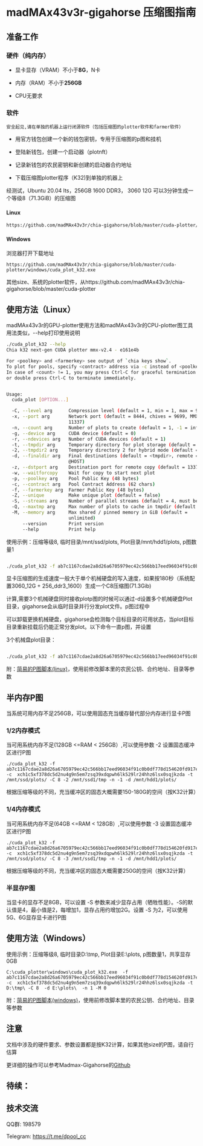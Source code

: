 # madMAx43v3r-gigahorse 压缩图指南

## 准备工作

### 硬件（纯内存）

- 显卡显存（VRAM）不小于**8G**，N卡

- 内存（RAM）不小于**256GB**
  
- CPU无要求 

###	软件

    安全起见,请在单独的机器上运行闭源软件（包括压缩图的plotter软件和farmer软件）

- 用官方钱包创建一个新的钱包密钥，专用于压缩图的p图和挂机

- 登陆新钱包，创建一个启动器（plotnft）

- 记录新钱包的农民密钥和新创建的启动器合约地址

- 下载压缩图plotter程序（K32)到单独的机器上
 
 经测试，Ubuntu 20.04 lts，256GB 1600 DDR3， 3060 12G 可以3分钟生成一个等级8（71.3GiB）的压缩图

#### Linux

```bash
https://github.com/madMAx43v3r/chia-gigahorse/blob/master/cuda-plotter/linux/x86_64/cuda_plot_k32
```

#### Windows

浏览器打开下载地址

```
https://github.com/madMAx43v3r/chia-gigahorse/blob/master/cuda-plotter/windows/cuda_plot_k32.exe

```

其他size、系统的plotter软件，从https://github.com/madMAx43v3r/chia-gigahorse/blob/master/cuda-plotter


## 使用方法（Linux）

madMAx43v3r的GPU-plotter使用方法和madMAx43v3r的CPU-plotter图工具用法类似，--help打印使用说明

```bash
./cuda_plot_k32 --help
Chia k32 next-gen CUDA plotter mmx-v2.4 - e161e4b

For <poolkey> and <farmerkey> see output of `chia keys show`.
To plot for pools, specify <contract> address via -c instead of <poolkey>, see `chia plotnft show`.
In case of <count> != 1, you may press Ctrl-C for graceful termination after current plot is finished,
or double press Ctrl-C to terminate immediately.


Usage:
  cuda_plot [OPTION...]

  -C, --level arg      Compression level (default = 1, min = 1, max = 9)
  -x, --port arg       Network port (default = 8444, chives = 9699, MMX =
                       11337)
  -n, --count arg      Number of plots to create (default = 1, -1 = infinite)
  -g, --device arg     CUDA device (default = 0)
  -r, --ndevices arg   Number of CUDA devices (default = 1)
  -t, --tmpdir arg     Temporary directory for plot storage (default = $PWD)
  -2, --tmpdir2 arg    Temporary directory 2 for hybrid mode (default = @RAM)
  -d, --finaldir arg   Final destinations (default = <tmpdir>, remote =
                       @HOST)
  -z, --dstport arg    Destination port for remote copy (default = 1337)
  -w, --waitforcopy    Wait for copy to start next plot
  -p, --poolkey arg    Pool Public Key (48 bytes)
  -c, --contract arg   Pool Contract Address (62 chars)
  -f, --farmerkey arg  Farmer Public Key (48 bytes)
  -Z, --unique         Make unique plot (default = false)
  -S, --streams arg    Number of parallel streams (default = 4, must be >= 2)
  -Q, --maxtmp arg     Max number of plots to cache in tmpdir (default = -1)
  -M, --memory arg     Max shared / pinned memory in GiB (default =
                       unlimited)
      --version        Print version
      --help           Print help

```

使用示例：压缩等级8, 临时目录/mnt/ssd/plots, Plot目录/mnt/hdd1/plots, p图数量1

```bash

./cuda_plot_k32 -f ab7c1167cdae2a8d26a6705979ec42c566bb17eed96034f91c0b0df778d154620fd917e720e5e11d941961699db3c79a -c    xch1c5xf378dc5d2nu4g9n5em7zsq39xdqpwh6lk529lr24hhz6lsx0sqjkzda -t /mnt/ssd/plots/ -C 8 -d /mnt/hdd1/plots/ -n 1

```

显卡压缩图的生成速度一般大于单个机械硬盘的写入速度，如果按180秒（系统配置3060_12G + 256_ddr3_1600）生成一个C8压缩图(71.3Gib)

计算,需要3个机械硬盘同时接收plotp图的时候可以通过-d设置多个机械硬盘Plot目录，gigahorse会从临时目录并行分发plot文件。p图过程中

可以卸载更换机械硬盘，gigahorse会检测每个目标目录的可用状态，当plot目标目录重新挂载后仍能正常分发plot。以下命令一直p图，并设置

3个机械盘plot目录：

```bash

./cuda_plot_k32 -f ab7c1167cdae2a8d26a6705979ec42c566bb17eed96034f91c0b0df778d154620fd917e720e5e11d941961699db3c79a -c  xch1c5xf378dc5d2nu4g9n5em7zsq39xdqpwh6lk529lr24hhz6lsx0sqjkzda -t /mnt/ssd/plots/ -C 8 -n -1 -d /mnt/hdd1/plots/ -d /mnt/hdd2/plots/ -d /mnt/hdd3/plots/

```

附：[简易的P图脚本(linux)](https://github.com/dpool-cc/chia/blob/main/cuda_madmax.sh)，使用前修改脚本里的农民公钥、合约地址、目录等参数


## 半内存P图

当系统可用内存不足256GB，可以使用固态充当缓存替代部分内存进行显卡P图


### 1/2内存模式

当可用系统内存不足(128GB <=RAM < 256GB）,可以使用参数 -2 设置固态缓冲区进行P图

```
./cuda_plot_k32 -f ab7c1167cdae2a8d26a6705979ec42c566bb17eed96034f91c0b0df778d154620fd917e720e5e11d941961699db3c79a -c  xch1c5xf378dc5d2nu4g9n5em7zsq39xdqpwh6lk529lr24hhz6lsx0sqjkzda -t /mnt/ssd/plots/ -C 8 -2 /mnt/ssd1/tmp -n -1 -d /mnt/hdd1/plots/ 
```

根据压缩等级的不同，充当缓冲区的固态大概需要150-180G的空间（按K32计算）


### 1/4内存模式

当可用系统内存不足(64GB <=RAM < 128GB）,可以使用参数 -3 设置固态缓冲区进行P图

```
./cuda_plot_k32 -f ab7c1167cdae2a8d26a6705979ec42c566bb17eed96034f91c0b0df778d154620fd917e720e5e11d941961699db3c79a -c  xch1c5xf378dc5d2nu4g9n5em7zsq39xdqpwh6lk529lr24hhz6lsx0sqjkzda -t /mnt/ssd/plots/ -C 8 -3 /mnt/ssd1/tmp -n -1 -d /mnt/hdd1/plots/ 
```

根据压缩等级的不同，充当缓冲区的固态大概需要250G的空间（按K32计算）

### 半显存P图

当显卡的显存不足8GB，可以设置 -S 参数来减少显存占用（牺牲性能）。-S的默认值是4，最小值是2，每增加1，显存占用约增加2G。设置 -S 为2，可以使用5G、6G显存显卡进行P图

## 使用方法（Windows）

使用示例：压缩等级8, 临时目录D:\tmp\, Plot目录E:\plots\, p图数量1，共享显存0GB
```
C:\cuda_plotter\windows\cuda_plot_k32.exe  -f ab7c1167cdae2a8d26a6705979ec42c566bb17eed96034f91c0b0df778d154620fd917e720e5e11d941961699db3c79a -c  xch1c5xf378dc5d2nu4g9n5em7zsq39xdqpwh6lk529lr24hhz6lsx0sqjkzda -t D:\tmp\ -C 8  -d E:\plots\  -n 1 -M 0
```

附：[简易的P图脚本(windows)](https://github.com/dpool-cc/chia/blob/main/cuda_madmax.bat)，使用前修改脚本里的农民公钥、合约地址、目录等参数

## 注意

文档中涉及的硬件要求、参数设置都是按K32计算，如果其他size的P图，请自行估算

更详细的操作可以参考Madmax-Gigahorse的[Github](https://github.com/madMAx43v3r/chia-gigahorse)

## 待续：


## 技术交流

QQ群: 198579

Telegram:  https://t.me/dpool_cc
